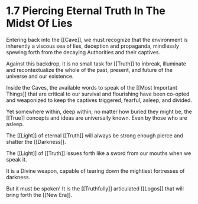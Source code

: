 # 1.7 Piercing Eternal Truth In The Midst Of Lies
Entering back into the [[Cave]], we must recognize that the environment is inherently a viscous sea of lies, deception and propaganda, mindlessly spewing forth from the decaying Authorities and their captives. 

Against this backdrop, it is no small task for [[Truth]] to inbreak, illuminate and recontextualize the whole of the past, present, and future of the universe and our existence.

Inside the Caves, the available words to speak of the [[Most Important Things]] that are critical to our survival and flourishing have been co-opted and weaponized to keep the captives triggered, fearful, asleep, and divided. 

Yet somewhere within, deep within, no matter how buried they might be, the [[True]] concepts and ideas are universally known. Even by those who are asleep. 

The [[Light]] of eternal [[Truth]] will always be strong enough pierce and shatter the [[Darkness]]. 

The [[Light]] of [[Truth]] issues forth like a sword from our mouths when we speak it. 

It is a Divine weapon, capable of tearing down the mightiest fortresses of darkness. 

But it must be spoken! It is the [[Truthfully]] articulated [[Logos]] that will bring forth the [[New Era]]. 